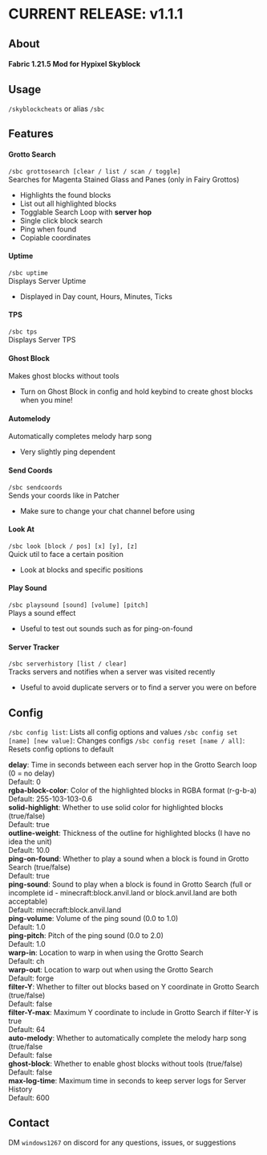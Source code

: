 # CURRENT RELEASE: v1.1.1
## About
#### Fabric 1.21.5 Mod for Hypixel Skyblock

## Usage
`/skyblockcheats` or alias `/sbc`

## Features
#### Grotto Search
`/sbc grottosearch [clear / list / scan / toggle]` <br>
Searches for Magenta Stained Glass and Panes (only in Fairy Grottos)
- Highlights the found blocks
- List out all highlighted blocks
- Togglable Search Loop with **server hop**
- Single click block search
- Ping when found
- Copiable coordinates

#### Uptime
`/sbc uptime` <br>
Displays Server Uptime
- Displayed in Day count, Hours, Minutes, Ticks

#### TPS
`/sbc tps` <br>
Displays Server TPS

#### Ghost Block
Makes ghost blocks without tools
- Turn on Ghost Block in config and hold keybind to create ghost blocks when you mine!

#### Automelody
Automatically completes melody harp song
- Very slightly ping dependent

#### Send Coords
`/sbc sendcoords` <br>
Sends your coords like in Patcher
- Make sure to change your chat channel before using

#### Look At
`/sbc look [block / pos] [x] [y], [z]` <br>
Quick util to face a certain position
- Look at blocks and specific positions

#### Play Sound
`/sbc playsound [sound] [volume] [pitch]` <br>
Plays a sound effect
- Useful to test out sounds such as for ping-on-found

#### Server Tracker
`/sbc serverhistory [list / clear]` <br>
Tracks servers and notifies when a server was visited recently
- Useful to avoid duplicate servers or to find a server you were on before

## Config
`/sbc config list`: Lists all config options and values
`/sbc config set [name] [new value]`: Changes configs
`/sbc config reset [name / all]`: Resets config options to default

<b>delay</b>: Time in seconds between each server hop in the Grotto Search loop (0 = no delay) <br>
Default: 0 <br>
<b>rgba-block-color</b>: Color of the highlighted blocks in RGBA format (r-g-b-a) <br>
Default: 255-103-103-0.6 <br>
<b>solid-highlight</b>: Whether to use solid color for highlighted blocks (true/false) <br>
Default: true <br>
<b>outline-weight</b>: Thickness of the outline for highlighted blocks (I have no idea the unit) <br>
Default: 10.0 <br>
<b>ping-on-found</b>: Whether to play a sound when a block is found in Grotto Search (true/false) <br>
Default: true <br>
<b>ping-sound</b>: Sound to play when a block is found in Grotto Search (full or incomplete id - minecraft:block.anvil.land or block.anvil.land are both acceptable) <br>
Default: minecraft:block.anvil.land <br>
<b>ping-volume</b>: Volume of the ping sound (0.0 to 1.0) <br>
Default: 1.0 <br>
<b>ping-pitch</b>: Pitch of the ping sound (0.0 to 2.0) <br>
Default: 1.0 <br>
<b>warp-in</b>: Location to warp in when using the Grotto Search <br>
Default: ch <br>
<b> warp-out</b>: Location to warp out when using the Grotto Search <br>
Default: forge <br>
<b>filter-Y</b>: Whether to filter out blocks based on Y coordinate in Grotto Search (true/false) <br>
Default: false <br>
<b>filter-Y-max</b>: Maximum Y coordinate to include in Grotto Search if filter-Y is true <br>
Default: 64 <br>
<b>auto-melody</b>: Whether to automatically complete the melody harp song (true/false <br>
Default: false <br>
<b>ghost-block</b>: Whether to enable ghost blocks without tools (true/false) <br>
Default: false <br>
<b>max-log-time</b>: Maximum time in seconds to keep server logs for Server History <br>
Default: 600 <br>

## Contact
DM `windows1267` on discord for any questions, issues, or suggestions